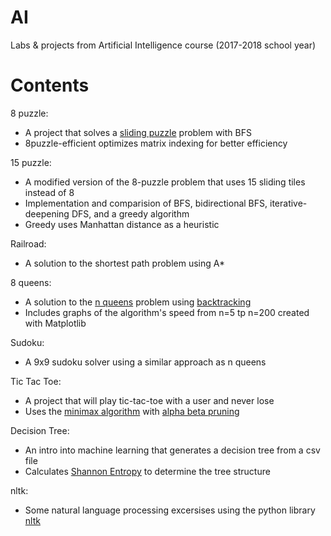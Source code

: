 # AI
Labs &amp; projects from Artificial Intelligence course (2017-2018 school year)

# Contents

8 puzzle:

* A project that solves a [sliding puzzle](https://en.wikipedia.org/wiki/Sliding_puzzle) problem with BFS
* 8puzzle-efficient optimizes matrix indexing for better efficiency

15 puzzle: 

* A modified version of the 8-puzzle problem that uses 15 sliding tiles instead of 8
* Implementation and comparision of BFS, bidirectional BFS, iterative-deepening DFS, and a greedy algorithm
* Greedy uses Manhattan distance as a heuristic

Railroad:

* A solution to the shortest path problem using A*

8 queens:

* A solution to the [n queens](https://en.wikipedia.org/wiki/Eight_queens_puzzle) problem using [backtracking](https://en.wikipedia.org/wiki/Backtracking)
* Includes graphs of the algorithm's speed from n=5 tp n=200 created with Matplotlib


Sudoku:

* A 9x9 sudoku solver using a similar approach as n queens

Tic Tac Toe:

* A project that will play tic-tac-toe with a user and never lose
* Uses the [minimax algorithm](https://en.wikipedia.org/wiki/Minimax) with [alpha beta pruning](https://en.wikipedia.org/wiki/Alpha%E2%80%93beta_pruning)

Decision Tree:

* An intro into machine learning that generates a decision tree from a csv file
* Calculates [Shannon Entropy](https://en.wiktionary.org/wiki/Shannon_entropy) to determine the tree structure

nltk:

* Some natural language processing excersises using the python library [nltk](https://www.nltk.org/)


